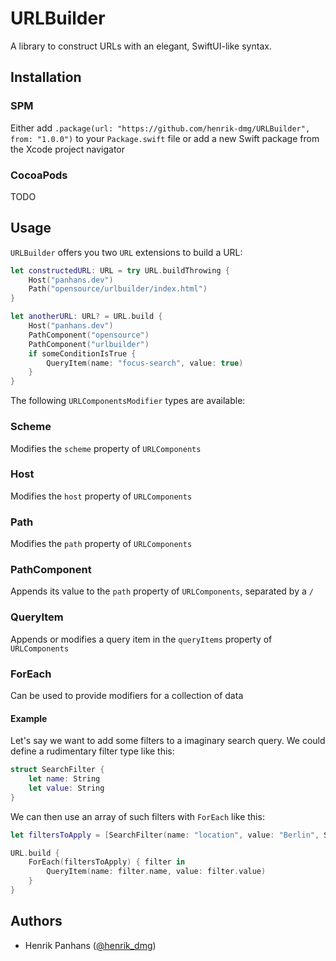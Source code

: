 # URLBuilder

A library to construct URLs with an elegant, SwiftUI-like syntax.

## Installation

### SPM

Either add `.package(url: "https://github.com/henrik-dmg/URLBuilder", from: "1.0.0")` to your `Package.swift` file or add a new Swift package from the Xcode project navigator

### CocoaPods

TODO

## Usage

`URLBuilder` offers you two `URL` extensions to build a URL:

```swift
let constructedURL: URL = try URL.buildThrowing {
    Host("panhans.dev")
    Path("opensource/urlbuilder/index.html")
}

let anotherURL: URL? = URL.build {
    Host("panhans.dev")
    PathComponent("opensource")
    PathComponent("urlbuilder")
    if someConditionIsTrue {
        QueryItem(name: "focus-search", value: true)
    }
}
```

The following `URLComponentsModifier` types are available:

### Scheme

Modifies the `scheme` property of `URLComponents`

### Host

Modifies the `host` property of `URLComponents`

### Path

Modifies the `path` property of `URLComponents`

### PathComponent

Appends its value to the `path` property of `URLComponents`, separated by a `/`

### QueryItem

Appends or modifies a query item in the `queryItems` property of `URLComponents`

### ForEach

Can be used to provide modifiers for a collection of data

#### Example

Let's say we want to add some filters to a imaginary search query. We could define a rudimentary filter type like this:

```swift
struct SearchFilter {
    let name: String
    let value: String
}
```

We can then use an array of such filters with `ForEach` like this:

```swift
let filtersToApply = [SearchFilter(name: "location", value: "Berlin", SearchFilter(name: "radius", value: "10")]

URL.build {
    ForEach(filtersToApply) { filter in
        QueryItem(name: filter.name, value: filter.value)
    }
}

```

## Authors

- Henrik Panhans ([@henrik_dmg](https://twitter.com/henrik_dmg))

